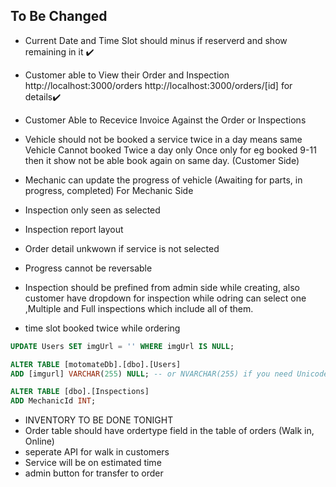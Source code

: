  ## To Be Changed 

 - Current Date and Time Slot should minus if reserverd  and show remaining in it ✔️

 - Customer able to View their Order and Inspection http://localhost:3000/orders 
  http://localhost:3000/orders/[id] for details✔️

 - Customer Able to Recevice Invoice Against the Order or Inspections 

 - Vehicle should not be booked a service twice in a day means same Vehicle Cannot booked Twice a day only Once only for eg booked 9-11 then it show not be able book again on same day. (Customer Side)

 - Mechanic can update the progress of vehicle (Awaiting for parts, in progress, completed) For Mechanic Side

 - Inspection only seen as selected 

 - Inspection report layout

 - Order detail unkwown if service is not selected
 
 - Progress cannot be reversable

 - Inspection should be prefined from admin side while creating, also customer have dropdown for inspection while odring can select one ,Multiple and Full inspections which include all of them.

 - time slot booked twice while ordering
 


 ```sql 
 UPDATE Users SET imgUrl = '' WHERE imgUrl IS NULL;

 ```
 ```sql
 ALTER TABLE [motomateDb].[dbo].[Users]
ADD [imgurl] VARCHAR(255) NULL; -- or NVARCHAR(255) if you need Unicode support
 ```

 ```sql
ALTER TABLE [dbo].[Inspections]
ADD MechanicId INT;
 ```
 - INVENTORY TO BE DONE TONIGHT
 - Order table should have ordertype field in the table of orders (Walk in, Online)
 - seperate API for walk in customers
 - Service will be on estimated time
 - admin button for transfer to order